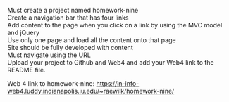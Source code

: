 Must create a project named homework-nine<br>
Create a navigation bar that has four links<br>
Add content to the page when you click on a link by using the MVC model and jQuery<br>
Use only one page and load all the content onto that page<br>
Site should be fully developed with content<br>
Must navigate using the URL<br>
Upload your project to Github and Web4 and add your Web4 link to the README file.<br>

Web 4 link to homework-nine: https://in-info-web4.luddy.indianapolis.iu.edu/~raewilk/homework-nine/
